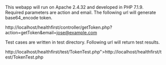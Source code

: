 This webapp will run on Apache 2.4.32 and developed in PHP 7.1.9.
Required parameters are action and email.
The following url will generate base64_encode token.

http://localhost/healthfirst/controller/getToken.php?action=getToken&email=jose@example.com

Test cases are written in test directory. Following url will return test results.

http://localhost/healthfirst/test/TokenTest.php">http://localhost/healthfirst/test/TokenTest.php